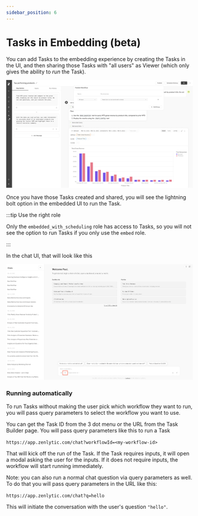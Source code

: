 ```yaml
---
sidebar_position: 6
---
```


# Tasks in Embedding (beta)


You can add Tasks to the embedding experience by creating the Tasks in the UI, and then sharing those Tasks with "all users" as Viewer (which only gives the ability to _run_ the Task).

![sharing-workflow](../assets/sharing-workflow.png)

Once you have those Tasks created and shared, you will see the lightning bolt option in the embedded UI to run the Task.

:::tip Use the right role

Only the `embedded_with_scheduling` role has access to Tasks, so you will not see the option to run Tasks if you only use the `embed` role.

:::

In the chat UI, that will look like this

![workflow-in-chat](../assets/run-workflow-in-chat.png)


### Running automatically


To run Tasks without making the user pick which workflow they want to run, you will pass query parameters to select the workflow you want to use. 

You can get the Task ID from the 3 dot menu or the URL from the Task Builder page. You will pass query parameters like this to run a Task

`https://app.zenlytic.com/chat?workflowId=<my-workflow-id>`

That will kick off the run of the Task. If the Task requires inputs, it will open a modal asking the user for the inputs. If it does not require inputs, the workflow will start running immediately.

Note: you can also run a normal chat question via query parameters as well. To do that you will pass query parameters in the URL like this:

`https://app.zenlytic.com/chat?q=hello`

This will initiate the conversation with the user's question `"hello"`.
